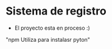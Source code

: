 <h1> Sistema de registro </h1>

- El proyecto esta en proceso :)

"npm Utiliza para instalasr pyton"
